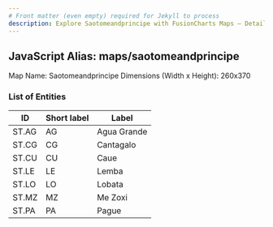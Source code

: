 ```yaml
---
# Front matter (even empty) required for Jekyll to process
description: Explore Saotomeandprincipe with FusionCharts Maps – Detailed features for seamless integration. Try now & enhance your data visualization today! 
---
```


## JavaScript Alias: maps/saotomeandprincipe

Map Name: Saotomeandprincipe
Dimensions (Width x Height): 260x370





### List of Entities

ID | Short label | Label
---|---|---|
ST.AG|AG|Agua Grande
ST.CG|CG|Cantagalo
ST.CU|CU|Caue
ST.LE|LE|Lemba
ST.LO|LO|Lobata
ST.MZ|MZ|Me Zoxi
ST.PA|PA|Pague


